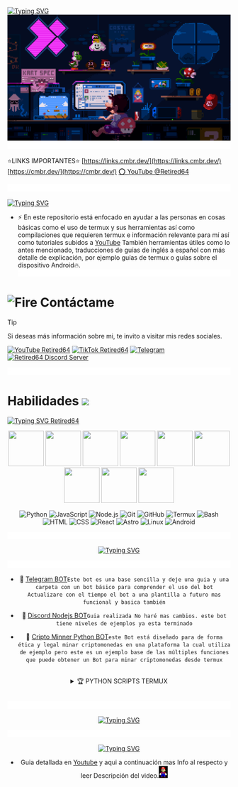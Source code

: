 [![Typing SVG](https://readme-typing-svg.demolab.com?font=Fira+Code&pause=1000&color=BF3004&width=435&lines=Hola+bienvenido+a+Retired64+;Explora+el+mundo+de+Gu%C3%ADas+Espa%C3%B1ol+)](https://git.io/typing-svg)
![Guias Retired64 Github profile](https://raw.githubusercontent.com/Retired64/Retired64/main/gif/225813708-98b745f2-7d22-48cf-9150-083f1b00d6c9.gif)
![divisor Retired64](https://raw.githubusercontent.com/Retired64/Retired64/main/gif/linea.gif)

⭐LINKS IMPORTANTES⭐
[https://links.cmbr.dev/](https://links.cmbr.dev/)
[https://cmbr.dev/](https://cmbr.dev/)
[⭕ YouTube @Retired64](https://youtube.com/@retired64)


![divisor Retired64](https://raw.githubusercontent.com/Retired64/Retired64/main/gif/linea.gif)


[![Typing SVG](https://readme-typing-svg.demolab.com?font=Fira+Code&size=40&pause=1000&color=F70000&width=435&lines=Mi+prop%C3%B3sito)](https://git.io/typing-svg)

- ⚡ En este repositorio está enfocado en ayudar a las personas en cosas básicas como el uso de termux y sus herramientas así como compilaciones que requieren termux e información relevante para mí así como tutoriales subidos a [YouTube](https://youtube.com/@retired64) También herramientas útiles como lo antes mencionado, traducciones de guías de inglés a español con más detalle de explicación, por ejemplo guías de termux o guías sobre el dispositivo Android🔥.
![divisor Retired64](https://raw.githubusercontent.com/Retired64/Retired64/main/gif/linea.gif)


# <img src="https://user-images.githubusercontent.com/74038190/216122041-518ac897-8d92-4c6b-9b3f-ca01dcaf38ee.png" alt="Fire" width="40" /> Contáctame

> [!TIP]
> Si deseas más información sobre mi,
> te invito a visitar mis redes 
> sociales.

<p align="left">
  <a href="https://youtube.com/@tetired64"><img alt="YouTube Retired64" src="https://img.shields.io/badge/YouTube-%23c4302b"></a>
  <a href="https://www.tiktok.com/@_retired64"><img alt="TikTok Retired64" src="https://img.shields.io/badge/TikTok-black"></a>
  <a href="https://t.me/Retired64"><img alt="Telegram" src="https://img.shields.io/badge/Telegram-%23229ED9"></a>
  <a href="https://discord.com/invite/thuhUH2WNX"><img alt="Retired64 Discord Server" src="https://img.shields.io/badge/Discord-%233b5998"></a>
</p> 

![divisor Retired64](https://raw.githubusercontent.com/Retired64/Retired64/main/gif/linea.gif)

# Habilidades <img src='https://user-images.githubusercontent.com/74038190/206662607-d9e7591e-bbf9-42f9-9386-29efc927bc16.gif' width="40"> 
[![Typing SVG Retired64](https://readme-typing-svg.demolab.com?font=Fira+Code&pause=1000&width=435&lines=%F0%9F%8C%9F+Tecnolog%C3%ADas+Utilizadas+Retired64+)](https://git.io/typing-svg)
  
<div align="center">
  <img src="https://user-images.githubusercontent.com/74038190/212257454-16e3712e-945a-4ca2-b238-408ad0bf87e6.gif" width="80" height="80">
  <img src="https://user-images.githubusercontent.com/74038190/212257472-08e52665-c503-4bd9-aa20-f5a4dae769b5.gif" width="80" height="80">
  <img src="https://user-images.githubusercontent.com/74038190/212257468-1e9a91f1-b626-4baa-b15d-5c385dfa7ed2.gif" width="80" height="80">
  <img src="https://user-images.githubusercontent.com/74038190/212257460-738ff738-247f-4445-a718-cdd0ca76e2db.gif" width="80" height="80">
  <img src="https://user-images.githubusercontent.com/74038190/212257467-871d32b7-e401-42e8-a166-fcfd7baa4c6b.gif" width="80" height="80">
  <img src="https://user-images.githubusercontent.com/74038190/212281763-e6ecd7ef-c4aa-45b6-a97c-f33f6bb592bd.gif" width="80" height="80">
  <img src="https://user-images.githubusercontent.com/74038190/212281775-b468df30-4edc-4bf8-a4ee-f52e1aaddc86.gif" width="80" height="80">
  <img src="https://github.com/Anmol-Baranwal/Cool-GIFs-For-GitHub/assets/74038190/29fd6286-4e7b-4d6c-818f-c4765d5e39a9" width="80" height="80">
  <img src="https://github.com/Anmol-Baranwal/Cool-GIFs-For-GitHub/assets/74038190/67f477ed-6624-42da-99f0-1a7b1a16eecb" width="80" height="80">


![Python](https://img.shields.io/badge/-Python-333333?style=flat&logo=python)
![JavaScript](https://img.shields.io/badge/-JavaScript-333333?style=flat&logo=javascript)
![Node.js](https://img.shields.io/badge/-Node.js-333333?style=flat&logo=node.js)
![Git](https://img.shields.io/badge/-Git-333333?style=flat&logo=git)
![GitHub](https://img.shields.io/badge/-GitHub-333333?style=flat&logo=github)
![Termux](https://img.shields.io/badge/-Termux-333333?style=flat&logo=termux)
![Bash](https://img.shields.io/badge/-Bash_Scripting-333333?style=flat&logo=gnu-bash)
![HTML](https://img.shields.io/badge/-HTML5-333333?style=flat&logo=html5)
![CSS](https://img.shields.io/badge/-CSS3-333333?style=flat&logo=css3)
![React](https://img.shields.io/badge/-React-333333?style=flat&logo=react)
![Astro](https://img.shields.io/badge/-Astro-333333?style=flat&logo=astro)
![Linux](https://img.shields.io/badge/-Linux-333333?style=flat&logo=linux)
![Android](https://img.shields.io/badge/-Android-333333?style=flat&logo=android)


![divisor Retired64](https://raw.githubusercontent.com/Retired64/Retired64/main/gif/linea.gif)

[![Typing SVG](https://readme-typing-svg.demolab.com?font=Fira+Code&size=35&pause=1000&color=AA810D&width=435&lines=🔥Repositorios+BOTS)](https://git.io/typing-svg)


![divisor Retired64](https://raw.githubusercontent.com/Retired64/Retired64/main/gif/linea.gif)

- 🌟 [Telegram BOT](https://github.com/Retired64/Bot-Telegram-retired64)`Este bot es una base sencilla y deje una guia y una carpeta con un bot básico para comprender el uso del bot` `Actualizare con el tiempo el bot a una plantilla a futuro mas funcional y basica también`

- 🌟 [Discord Nodejs BOT](https://github.com/Retired64/Bot-discord-retired64)`Guia realizada No haré mas cambios. este bot tiene niveles de ejemplos ya esta terminado`

- 🌟 [Cripto Minner Python BOT](https://github.com/Retired64/PYTHON-BOT-CRIPTO)`este Bot está diseñado para de forma ética y legal minar criptomonedas en una plataforma la cual utiliza de ejemplo pero este es un ejemplo base de las múltiples funciones que puede obtener un Bot para minar criptomonedas desde termux`

<br>

<details>
  <summary>🏆 PYTHON SCRIPTS TERMUX</summary>
  <br>

### 🔐 Proteger tu código.
- Esconde Tu código python desde termux con la guia de [Haz binario ti código python en termux](https://github.com/Retired64/Python-Bin-Termux/blob/main/infoPython.md) Para mayor seguridad y no roben tu trabajo. No olvides regalarme tu estrella ⭐ Gracias.

### 📬 Enviar Correos
- [Enviar correos electrónicos](https://github.com/Retired64/REQUESTS-PYTHON/tree/main) Desde Termux con Python guia basica pero con gran potencial para automatizar envios masivos de correos electrónicos desde termux.

### 📄 Crear Factura PDF
- [Guia de creación automática de facturas](https://github.com/Retired64/FACTURAS-PDF) Desde Termux Android con python y la herramienta fpdf.

### 🪧 SAT MX PYTHON
[SAT Automatización](https://github.com/Retired64/SAT-MX-PYTHON) de tareas en python para que saques adelante tu negocio y no pierdas tiempo.



</details>

<br>

![divisor Retired64](https://raw.githubusercontent.com/Retired64/Retired64/main/gif/linea.gif)

[![Typing SVG](https://readme-typing-svg.demolab.com?font=Fira+Code&size=35&pause=1000&color=AA810D&width=435&lines=🔥Compilar+JuegosAPK)](https://git.io/typing-svg)

![divisor Retired64](https://raw.githubusercontent.com/Retired64/Retired64/main/gif/linea.gif)

[![Typing SVG](https://readme-typing-svg.demolab.com?font=Fira+Code&size=30&pause=1000&color=BF3004&width=435&lines=COMPILACI%C3%93N+SM64EX-COOP+;Android+desde+termux+%E2%AD%90)](https://git.io/typing-svg)

- Guia detallada en [Youtube](https://youtu.be/WHoekKbzje4) y aqui a continuación mas Info al respecto y leer Descripción del video.<img src='https://raw.githubusercontent.com/Retired64/Retired64/main/gif/Mario/Super-Mario-64-Gif-mario-37744271-240-320.gif' width="20">
